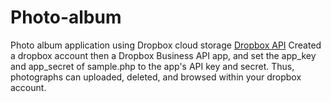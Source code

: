 # Photo-album
Photo album application using Dropbox cloud storage [Dropbox API](https://www.dropbox.com/developers/apps/)
Created a dropbox account then a Dropbox Business API app, and  set the app_key and app_secret of sample.php to the app's  API key and secret.
Thus, photographs can uploaded, deleted, and browsed within your dropbox account.
